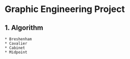 # Graphic Engineering Project
## 1. Algorithm
    * Breshenham
    * Cavalier
    * Cabinet
    * Midpoint
  
